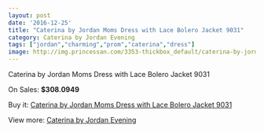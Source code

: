 ```yaml
---
layout: post
date: '2016-12-25'
title: "Caterina by Jordan Moms Dress with Lace Bolero Jacket 9031"
category: Caterina by Jordan Evening
tags: ["jordan","charming","prom","caterina","dress"]
image: http://img.princessan.com/3353-thickbox_default/caterina-by-jordan-moms-dress-with-lace-bolero-jacket-9031.jpg
---
```

Caterina by Jordan Moms Dress with Lace Bolero Jacket 9031

On Sales: **$308.0949**
<a href="https://www.princessan.com/en/caterina-by-jordan-evening/1559-caterina-by-jordan-moms-dress-with-lace-bolero-jacket-9031.html"><amp-img layout="responsive" width="600" height="600" src="//img.princessan.com/3353-thickbox_default/caterina-by-jordan-moms-dress-with-lace-bolero-jacket-9031.jpg" alt="Caterina by Jordan Moms Dress with Lace Bolero Jacket 9031 0" /></a>
<a href="https://www.princessan.com/en/caterina-by-jordan-evening/1559-caterina-by-jordan-moms-dress-with-lace-bolero-jacket-9031.html"><amp-img layout="responsive" width="600" height="600" src="//img.princessan.com/3354-thickbox_default/caterina-by-jordan-moms-dress-with-lace-bolero-jacket-9031.jpg" alt="Caterina by Jordan Moms Dress with Lace Bolero Jacket 9031 1" /></a>

Buy it: [Caterina by Jordan Moms Dress with Lace Bolero Jacket 9031](https://www.princessan.com/en/caterina-by-jordan-evening/1559-caterina-by-jordan-moms-dress-with-lace-bolero-jacket-9031.html "Caterina by Jordan Moms Dress with Lace Bolero Jacket 9031")

View more: [Caterina by Jordan Evening](https://www.princessan.com/en/14-caterina-by-jordan-evening "Caterina by Jordan Evening")